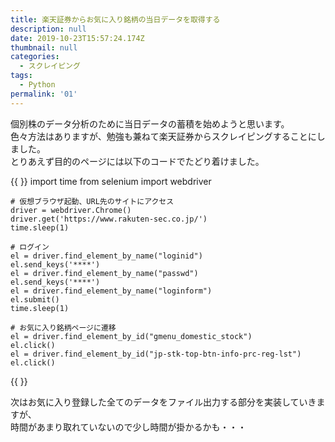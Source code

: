 ```yaml
---
title: 楽天証券からお気に入り銘柄の当日データを取得する
description: null
date: 2019-10-23T15:57:24.174Z
thumbnail: null
categories:
  - スクレイピング
tags:
  - Python
permalink: '01'
---
```

個別株のデータ分析のために当日データの蓄積を始めようと思います。  
色々方法はありますが、勉強も兼ねて楽天証券からスクレイピングすることにしました。  
とりあえず目的のページには以下のコードでたどり着けました。

{{ <highlight python> }}
    import time
    from selenium import webdriver

    # 仮想ブラウザ起動、URL先のサイトにアクセス
    driver = webdriver.Chrome()
    driver.get('https://www.rakuten-sec.co.jp/')
    time.sleep(1)

    # ログイン
    el = driver.find_element_by_name("loginid")
    el.send_keys('****')
    el = driver.find_element_by_name("passwd")
    el.send_keys('****')
    el = driver.find_element_by_name("loginform")
    el.submit()
    time.sleep(1)

    # お気に入り銘柄ページに遷移
    el = driver.find_element_by_id("gmenu_domestic_stock")
    el.click()
    el = driver.find_element_by_id("jp-stk-top-btn-info-prc-reg-lst")
    el.click()
{{ </highlight> }}

次はお気に入り登録した全てのデータをファイル出力する部分を実装していきますが、  
時間があまり取れていないので少し時間が掛かるかも・・・





